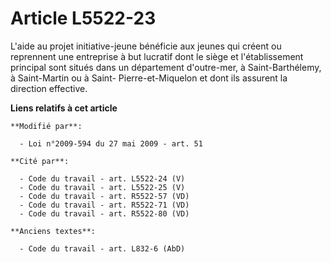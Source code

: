 # Article L5522-23

L'aide au projet initiative-jeune bénéficie aux jeunes qui créent ou reprennent une entreprise à but lucratif dont le siège
et l'établissement principal sont situés dans un département d'outre-mer, à Saint-Barthélemy, à Saint-Martin ou à Saint-
Pierre-et-Miquelon et dont ils assurent la direction effective.

**Liens relatifs à cet article**

	**Modifié par**:

	  - Loi n°2009-594 du 27 mai 2009 - art. 51

	**Cité par**:

	  - Code du travail - art. L5522-24 (V)
	  - Code du travail - art. L5522-25 (V)
	  - Code du travail - art. R5522-57 (VD)
	  - Code du travail - art. R5522-71 (VD)
	  - Code du travail - art. R5522-80 (VD)

	**Anciens textes**:

	  - Code du travail - art. L832-6 (AbD)
